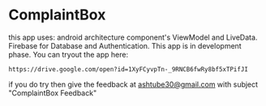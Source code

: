 # ComplaintBox
this app uses: android architecture component's ViewModel and LiveData. Firebase for Database and Authentication.
This app is in development phase.
You can tryout the app here:
    
    https://drive.google.com/open?id=1XyFCyvpTn-_9RNCB6fwRy8bf5xTPifJI
    
if you do try then give the feedback at ashtube30@gmail.com with subject "ComplaintBox Feedback"
  

